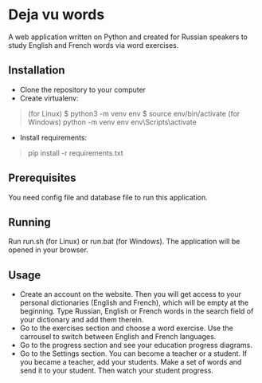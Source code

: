 # Deja vu words

A web application written on Python and created for Russian speakers to study English and French words via word exercises.

## Installation

* Clone the repository to your computer
* Create virtualenv:
> (for Linux)
$ python3 -m venv env
$ source env/bin/activate
> (for Windows)
python -m venv env
env\Scripts\activate
* Install requirements:
> pip install -r requirements.txt

## Prerequisites

You need config file and database file to run this application.

## Running

Run run.sh (for Linux) or run.bat (for Windows). The application will be opened in your browser.

## Usage

* Create an account on the website. Then you will get access to your personal dictionaries (English and French), which will be empty at the beginning. Type Russian, English or French words in the search field of your dictionary and add them therein.
* Go to the exercises section and choose a word exercise. Use the carrousel to switch between English and French languages.
* Go to the progress section and see your education progress diagrams.
* Go to the Settings section. You can become a teacher or a student. If you became a teacher, add your students. Make a set of words and send it to your student. Then watch your student progress.

